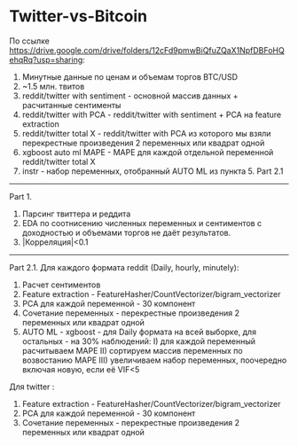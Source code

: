 # Twitter-vs-Bitcoin

По ссылке https://drive.google.com/drive/folders/12cFd9pmwBiQfuZQaX1NpfDBFoHQehqRq?usp=sharing:
1) Минутные данные по ценам и объемам торгов BTC/USD
2) ~1.5 млн. твитов
3) reddit/twitter with sentiment - основной массив данных + расчитанные сентименты
4) reddit/twitter with PCA - reddit/twitter with sentiment + PCA на feature extraction
5) reddit/twitter total X - reddit/twitter with PCA из которого мы взяли перекрестные произведения 2 переменных или квадрат одной
6) xgboost auto ml MAPE - MAPE для каждой отдельной переменной reddit/twitter total X 
7) instr - набор переменных, отобранный AUTO ML из пункта 5. Part 2.1
___________________________________________________________________________________________________________________________________________________________________________________
Part 1.
1) Парсинг твиттера и реддита
2) EDA по соотнисению численных переменных и сентиментов с доходностью и объемами торгов не даёт результатов.
3) |Корреляция|<0.1
___________________________________________________________________________________________________________________________________________________________________________________
Part 2.1.
Для каждого формата reddit (Daily, hourly, minutely):
1) Расчет сентиментов
2) Feature extraction - FeatureHasher/CountVectorizer/bigram_vectorizer
3) PCA для каждой переменной - 30 компонент
4) Сочетание переменных - перекрестные произведения 2 переменных или квадрат одной
5) AUTO ML - xgboost - для Daily формата на всей выборке, для остальных - на 30% наблюдений:
I) для каждой переменный расчитываем MAPE
II) сортируем массив переменных по возвостанию MAPE
III) увеличиваем набор переменных, поочередно включая новую, если её VIF<5

Для twitter :
1) Feature extraction - FeatureHasher/CountVectorizer/bigram_vectorizer
2) PCA для каждой переменной - 30 компонент
3) Сочетание переменных - перекрестные произведения 2 переменных или квадрат одной
